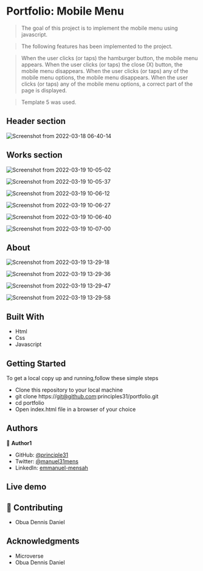 
# Portfolio: Mobile Menu
> The goal of this project is to implement the mobile menu using javascript.

> The following features has been implemented to the project.

> When the user clicks (or taps) the hamburger button, the mobile menu appears.
> When the user clicks (or taps) the close (X) button, the mobile menu disappears.
> When the user clicks (or taps) any of the mobile menu options, the mobile menu disappears.
> When the user clicks (or taps) any of the mobile menu options, a correct part of the page is displayed.


> Template 5 was used.
> 
## Header section
![Screenshot from 2022-03-18 06-40-14](https://user-images.githubusercontent.com/90258833/159013418-05a2a1d9-3739-42a7-941d-022083126338.png)

## Works section
![Screenshot from 2022-03-19 10-05-02](https://user-images.githubusercontent.com/90258833/159131196-0399c6fb-87fb-44ba-979b-f6f1d6de1ba0.png)

![Screenshot from 2022-03-19 10-05-37](https://user-images.githubusercontent.com/90258833/159131206-266ec327-2891-408a-8fe0-06a78beb077d.png)

![Screenshot from 2022-03-19 10-06-12](https://user-images.githubusercontent.com/90258833/159131218-c71af6f6-a5a9-4627-a6bd-8ab9f00bca75.png)

![Screenshot from 2022-03-19 10-06-27](https://user-images.githubusercontent.com/90258833/159131223-2bcf5fcd-2414-4085-8798-5a35d99f8592.png)

![Screenshot from 2022-03-19 10-06-40](https://user-images.githubusercontent.com/90258833/159131229-8c4a3f6c-5198-4627-abea-1244e07c226e.png)

![Screenshot from 2022-03-19 10-07-00](https://user-images.githubusercontent.com/90258833/159131233-cab92679-99aa-4eb4-a062-07b34a64b515.png)

## About 

![Screenshot from 2022-03-19 13-29-18](https://user-images.githubusercontent.com/90258833/159137489-3d18a36e-b852-4c29-838c-710641dc387d.png)

![Screenshot from 2022-03-19 13-29-36](https://user-images.githubusercontent.com/90258833/159137492-390806a2-39fe-43e2-96dc-e82743a09ec5.png)

![Screenshot from 2022-03-19 13-29-47](https://user-images.githubusercontent.com/90258833/159137496-9350a2e4-4086-4c4f-9c0b-31dbdc51c3fc.png)

![Screenshot from 2022-03-19 13-29-58](https://user-images.githubusercontent.com/90258833/159137503-151e0357-be60-40e6-b4bc-eed3206e1c38.png)


## Built With


- Html
- Css
- Javascript

## Getting Started
To get a local copy up and running,follow these simple steps

- Clone this repository to your local machine
- git clone https://git@github.com:principles31/portfolio.git
- cd portfolio
- Open index.html file in a browser of your choice

## Authors

👤 **Author1**

- GitHub: [@principle31](https://github.com/principles31)
- Twitter: [@manuel31mens](https://Twiter.com/@Manuel31mens)
- LinkedIn: [emmanuel-mensah](www.linkedin.com/in/emmanuel-mensah-6a044922a)

## Live demo



## 🤝 Contributing

- Obua Dennis Daniel

## Acknowledgments

- Microverse
- Obua Dennis Daniel


